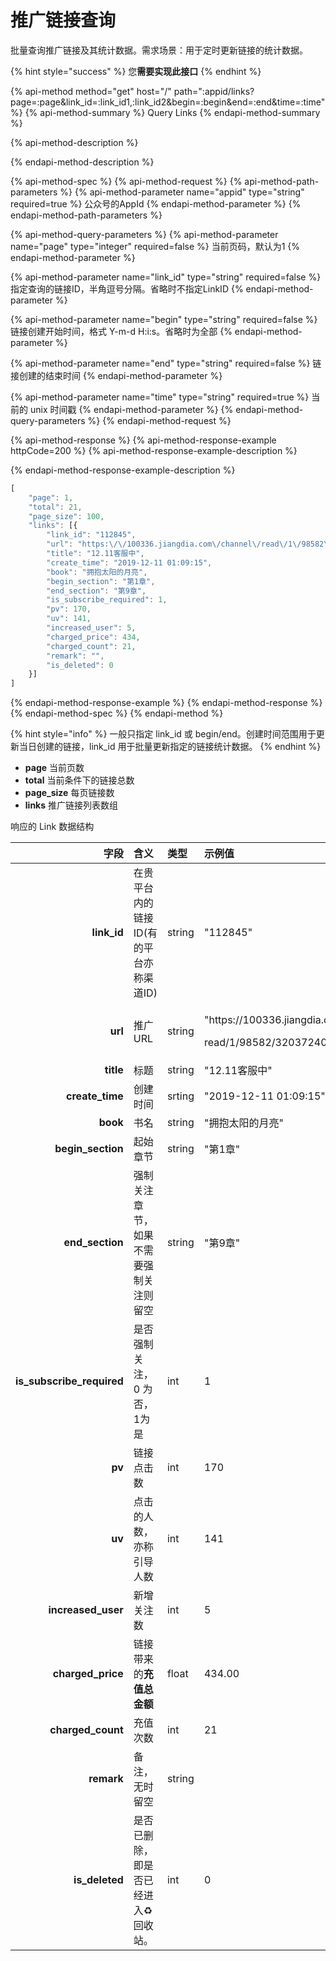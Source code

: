 # 推广链接查询

批量查询推广链接及其统计数据。需求场景：用于定时更新链接的统计数据。

{% hint style="success" %}
您**需要实现此接口**
{% endhint %}

{% api-method method="get" host="/" path=":appid/links?page=:page&link\_id=:link\_id1,:link\_id2&begin=:begin&end=:end&time=:time" %}
{% api-method-summary %}
Query Links
{% endapi-method-summary %}

{% api-method-description %}

{% endapi-method-description %}

{% api-method-spec %}
{% api-method-request %}
{% api-method-path-parameters %}
{% api-method-parameter name="appid" type="string" required=true %}
公众号的AppId
{% endapi-method-parameter %}
{% endapi-method-path-parameters %}

{% api-method-query-parameters %}
{% api-method-parameter name="page" type="integer" required=false %}
当前页码，默认为1
{% endapi-method-parameter %}

{% api-method-parameter name="link\_id" type="string" required=false %}
指定查询的链接ID，半角逗号分隔。省略时不指定LinkID
{% endapi-method-parameter %}

{% api-method-parameter name="begin" type="string" required=false %}
链接创建开始时间，格式 Y-m-d H:i:s。省略时为全部
{% endapi-method-parameter %}

{% api-method-parameter name="end" type="string" required=false %}
链接创建的结束时间
{% endapi-method-parameter %}

{% api-method-parameter name="time" type="string" required=true %}
当前的 unix 时间戳
{% endapi-method-parameter %}
{% endapi-method-query-parameters %}
{% endapi-method-request %}

{% api-method-response %}
{% api-method-response-example httpCode=200 %}
{% api-method-response-example-description %}

{% endapi-method-response-example-description %}

```javascript
[
    "page": 1,
    "total": 21,
    "page_size": 100,
    "links": [{
        "link_id": "112845",
        "url": "https:\/\/100336.jiangdia.com\/channel\/read\/1\/98582\/32037240\/112845\/0",
        "title": "12.11客服中",
        "create_time": "2019-12-11 01:09:15",
        "book": "拥抱太阳的月亮",
        "begin_section": "第1章",
        "end_section": "第9章",
        "is_subscribe_required": 1,
        "pv": 170,
        "uv": 141,
        "increased_user": 5,
        "charged_price": 434,
        "charged_count": 21,
        "remark": "",
        "is_deleted": 0
    }]
]
```
{% endapi-method-response-example %}
{% endapi-method-response %}
{% endapi-method-spec %}
{% endapi-method %}

{% hint style="info" %}
一般只指定 link\_id 或 begin/end。创建时间范围用于更新当日创建的链接，link\_id 用于批量更新指定的链接统计数据。
{% endhint %}

* **page** 当前页数
* **total** 当前条件下的链接总数
* **page\_size** 每页链接数
* **links** 推广链接列表数组

响应的 Link 数据结构

<table>
  <thead>
    <tr>
      <th style="text-align:right">&#x5B57;&#x6BB5;</th>
      <th style="text-align:left">&#x542B;&#x4E49;</th>
      <th style="text-align:left">&#x7C7B;&#x578B;</th>
      <th style="text-align:left">&#x793A;&#x4F8B;&#x503C;</th>
    </tr>
  </thead>
  <tbody>
    <tr>
      <td style="text-align:right"><b>link_id</b>
      </td>
      <td style="text-align:left">&#x5728;&#x8D35;&#x5E73;&#x53F0;&#x5185;&#x7684;&#x94FE;&#x63A5;ID(&#x6709;&#x7684;&#x5E73;&#x53F0;&#x4EA6;&#x79F0;&#x6E20;&#x9053;ID)</td>
      <td
      style="text-align:left">string</td>
        <td style="text-align:left">&quot;112845&quot;</td>
    </tr>
    <tr>
      <td style="text-align:right"><b>url</b>
      </td>
      <td style="text-align:left">&#x63A8;&#x5E7F;URL</td>
      <td style="text-align:left">string</td>
      <td style="text-align:left">
        <p>&quot;https://100336.jiangdia.com/channel/</p>
        <p>read/1/98582/32037240/112845/0&quot;</p>
      </td>
    </tr>
    <tr>
      <td style="text-align:right"><b>title</b>
      </td>
      <td style="text-align:left">&#x6807;&#x9898;</td>
      <td style="text-align:left">string</td>
      <td style="text-align:left">&quot;12.11&#x5BA2;&#x670D;&#x4E2D;&quot;</td>
    </tr>
    <tr>
      <td style="text-align:right"><b>create_time</b>
      </td>
      <td style="text-align:left">&#x521B;&#x5EFA;&#x65F6;&#x95F4;</td>
      <td style="text-align:left">srting</td>
      <td style="text-align:left">&quot;2019-12-11 01:09:15&quot;</td>
    </tr>
    <tr>
      <td style="text-align:right"><b>book</b>
      </td>
      <td style="text-align:left">&#x4E66;&#x540D;</td>
      <td style="text-align:left">string</td>
      <td style="text-align:left">&quot;&#x62E5;&#x62B1;&#x592A;&#x9633;&#x7684;&#x6708;&#x4EAE;&quot;</td>
    </tr>
    <tr>
      <td style="text-align:right"><b>begin_section</b>
      </td>
      <td style="text-align:left">&#x8D77;&#x59CB;&#x7AE0;&#x8282;</td>
      <td style="text-align:left">string</td>
      <td style="text-align:left">&quot;&#x7B2C;1&#x7AE0;&quot;</td>
    </tr>
    <tr>
      <td style="text-align:right"><b>end_section</b>
      </td>
      <td style="text-align:left">&#x5F3A;&#x5236;&#x5173;&#x6CE8;&#x7AE0;&#x8282;&#xFF0C;&#x5982;&#x679C;&#x4E0D;&#x9700;&#x8981;&#x5F3A;&#x5236;&#x5173;&#x6CE8;&#x5219;&#x7559;&#x7A7A;</td>
      <td
      style="text-align:left">string</td>
        <td style="text-align:left">&quot;&#x7B2C;9&#x7AE0;&quot;</td>
    </tr>
    <tr>
      <td style="text-align:right"><b>is_subscribe_required</b>
      </td>
      <td style="text-align:left">&#x662F;&#x5426;&#x5F3A;&#x5236;&#x5173;&#x6CE8;&#xFF0C;0 &#x4E3A;&#x5426;&#xFF0C;1&#x4E3A;&#x662F;</td>
      <td
      style="text-align:left">int</td>
        <td style="text-align:left">1</td>
    </tr>
    <tr>
      <td style="text-align:right"><b>pv</b>
      </td>
      <td style="text-align:left">&#x94FE;&#x63A5;&#x70B9;&#x51FB;&#x6570;</td>
      <td style="text-align:left">int</td>
      <td style="text-align:left">170</td>
    </tr>
    <tr>
      <td style="text-align:right"><b>uv</b>
      </td>
      <td style="text-align:left">&#x70B9;&#x51FB;&#x7684;&#x4EBA;&#x6570;&#xFF0C;&#x4EA6;&#x79F0;&#x5F15;&#x5BFC;&#x4EBA;&#x6570;</td>
      <td
      style="text-align:left">int</td>
        <td style="text-align:left">141</td>
    </tr>
    <tr>
      <td style="text-align:right"><b>increased_user</b>
      </td>
      <td style="text-align:left">&#x65B0;&#x589E;&#x5173;&#x6CE8;&#x6570;</td>
      <td style="text-align:left">int</td>
      <td style="text-align:left">5</td>
    </tr>
    <tr>
      <td style="text-align:right"><b>charged_price</b>
      </td>
      <td style="text-align:left">&#x94FE;&#x63A5;&#x5E26;&#x6765;&#x7684;<b>&#x5145;&#x503C;&#x603B;&#x91D1;&#x989D;</b>
      </td>
      <td style="text-align:left">float</td>
      <td style="text-align:left">434.00</td>
    </tr>
    <tr>
      <td style="text-align:right"><b>charged_count</b>
      </td>
      <td style="text-align:left">&#x5145;&#x503C;&#x6B21;&#x6570;</td>
      <td style="text-align:left">int</td>
      <td style="text-align:left">21</td>
    </tr>
    <tr>
      <td style="text-align:right"><b>remark</b>
      </td>
      <td style="text-align:left">&#x5907;&#x6CE8;&#xFF0C;&#x65E0;&#x65F6;&#x7559;&#x7A7A;</td>
      <td style="text-align:left">string</td>
      <td style="text-align:left"></td>
    </tr>
    <tr>
      <td style="text-align:right"><b>is_deleted</b>
      </td>
      <td style="text-align:left">&#x662F;&#x5426;&#x5DF2;&#x5220;&#x9664;&#xFF0C;&#x5373;&#x662F;&#x5426;&#x5DF2;&#x7ECF;&#x8FDB;&#x5165;&#x267B;&#xFE0F;&#x56DE;&#x6536;&#x7AD9;&#x3002;</td>
      <td
      style="text-align:left">int</td>
        <td style="text-align:left">0</td>
    </tr>
  </tbody>
</table>

